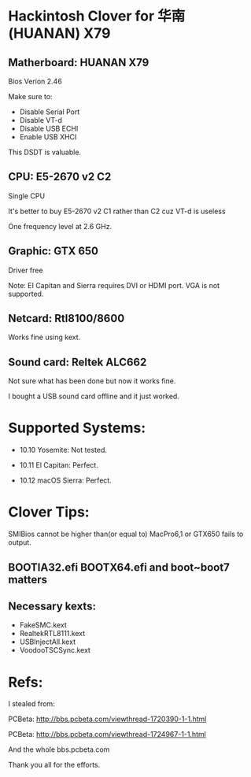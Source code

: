 # Hackintosh Clover for 华南(HUANAN) X79

## Matherboard: HUANAN X79

Bios Verion 2.46

Make sure to:

- Disable Serial Port
- Disable VT-d
- Disable USB ECHI
- Enable USB XHCI

This DSDT is valuable.

## CPU: E5-2670 v2 C2

Single CPU

It's better to buy E5-2670 v2 C1 rather than C2 cuz VT-d is useless

One frequency level at 2.6 GHz.

## Graphic: GTX 650

Driver free

Note: EI Capitan and Sierra requires DVI or HDMI port. VGA is not supported.

## Netcard: Rtl8100/8600

Works fine using kext.

## Sound card: Reltek ALC662

Not sure what has been done but now it works fine.

I bought a USB sound card offline and it just worked.

# Supported Systems:

- 10.10 Yosemite: Not tested.

- 10.11 El Capitan: Perfect.

- 10.12 macOS Sierra: Perfect.

# Clover Tips:

SMIBios cannot be higher than(or equal to) MacPro6,1 or GTX650 fails to output.

## BOOTIA32.efi BOOTX64.efi and boot~boot7 matters

## Necessary kexts:

- FakeSMC.kext
- RealtekRTL8111.kext
- USBInjectAll.kext
- VoodooTSCSync.kext

# Refs:

I stealed from:

PCBeta: http://bbs.pcbeta.com/viewthread-1720390-1-1.html

PCBeta: http://bbs.pcbeta.com/viewthread-1724967-1-1.html

And the whole bbs.pcbeta.com

Thank you all for the efforts.

